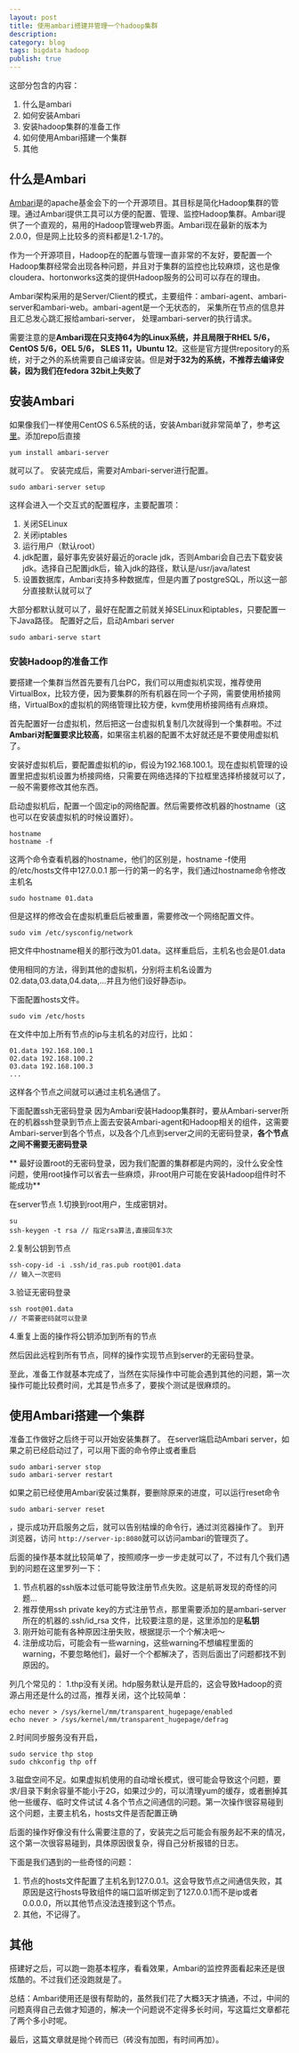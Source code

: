 ```yaml
---
layout: post
title: 使用ambari搭建并管理一个hadoop集群
description: 
category: blog
tags: bigdata hadoop
publish: true
---
```


这部分包含的内容：

1. 什么是ambari
2. 如何安装Ambari
3. 安装hadoop集群的准备工作
4. 如何使用Ambari搭建一个集群
5. 其他

## 什么是Ambari ##
[Ambari](http://ambari.apache.org/)是的apache基金会下的一个开源项目。其目标是简化Hadoop集群的管理。通过Ambari提供工具可以方便的配置、管理、监控Hadoop集群。Ambari提供了一个直观的，易用的Hadoop管理web界面。Ambari现在最新的版本为2.0.0，但是网上比较多的资料都是1.2-1.7的。

作为一个开源项目，Hadoop在的配置与管理一直非常的不友好，要配置一个Hadoop集群经常会出现各种问题，并且对于集群的监控也比较麻烦，这也是像cloudera、hortonworks这类的提供Hadoop服务的公司可以存在的理由。

Ambari架构采用的是Server/Client的模式，主要组件：ambari-agent、ambari-server和ambari-web。ambari-agent是一个无状态的， 采集所在节点的信息并且汇总发心跳汇报给ambari-server， 处理ambari-server的执行请求。

需要注意的是**Ambari现在只支持64为的Linux系统，并且局限于RHEL 5/6，CentOS 5/6，OEL 5/6， SLES 11，Ubuntu 12**。这些是官方提供repository的系统，对于之外的系统需要自己编译安装。但是**对于32为的系统，不推荐去编译安装，因为我们在fedora 32bit上失败了**

## 安装Ambari ##
如果像我们一样使用CentOS 6.5系统的话，安装Ambari就非常简单了，参考[这里](https://cwiki.apache.org/confluence/display/AMBARI/Install+Ambari+2.0.0+from+Public+Repositories)。添加repo后直接

	yum install ambari-server
就可以了。
安装完成后，需要对Ambari-server进行配置。

	sudo ambari-server setup

这样会进入一个交互式的配置程序，主要配置项：

1. 关闭SELinux
2. 关闭iptables
3. 运行用户（默认root）
4. jdk配置，最好事先安装好最近的oracle jdk，否则Ambari会自己去下载安装jdk。选择自己配置jdk后，输入jdk的路径，默认是/usr/java/latest
5. 设置数据库，Ambari支持多种数据库，但是内置了postgreSQL，所以这一部分直接默认就可以了

大部分都默认就可以了，最好在配置之前就关掉SELinux和iptables，只要配置一下Java路径。
配置好之后，启动Ambari server

	sudo ambari-serve start

### 安装Hadoop的准备工作 ###
要搭建一个集群当然首先要有几台PC，我们可以用虚拟机实现，推荐使用VirtualBox，比较方便，因为要集群的所有机器在同一个子网，需要使用桥接网络，VirtualBox的虚拟机的网络管理比较方便，kvm使用桥接网络有点麻烦。

首先配置好一台虚拟机，然后把这一台虚拟机复制几次就得到一个集群啦。不过**Ambari对配置要求比较高**，如果宿主机器的配置不太好就还是不要使用虚拟机了。

安装好虚拟机后，要配置虚拟机的ip，假设为192.168.100.1。现在虚拟机管理的设置里把虚拟机设置为桥接网络，只需要在网络选择的下拉框里选择桥接就可以了，一般不需要修改其他东西。

启动虚拟机后，配置一个固定ip的网络配置。然后需要修改机器的hostname（这也可以在安装虚拟机的时候设置好）。

	hostname
	hostname -f
这两个命令查看机器的hostname，他们的区别是，hostname -f使用的/etc/hosts文件中127.0.0.1 那一行的第一的名字，我们通过hostname命令修改主机名

	sudo hostname 01.data
但是这样的修改会在虚拟机重启后被重置，需要修改一个网络配置文件。

	sudo vim /etc/sysconfig/network
把文件中hostname相关的那行改为01.data。这样重启后，主机名也会是01.data

使用相同的方法，得到其他的虚拟机，分别将主机名设置为02.data,03.data,04.data,...并且为他们设好静态ip。

下面配置hosts文件。

	sudo vim /etc/hosts
在文件中加上所有节点的ip与主机名的对应行，比如：

	01.data	192.168.100.1
	02.data	192.168.100.2
	03.data	192.168.100.3
	...

这样各个节点之间就可以通过主机名通信了。

下面配置ssh无密码登录
因为Ambari安装Hadoop集群时，要从Ambari-server所在的机器ssh登录到节点上面去安装Ambari-agent和Hadoop相关的组件，这需要Ambari-server到各个节点，以及各个几点到server之间的无密码登录，**各个节点之间不需要无密码登录**

** 最好设置root的无密码登录，因为我们配置的集群都是内网的，没什么安全性问题，使用root操作可以省去一些麻烦，非root用户可能在安装Hadoop组件时不能成功**

在server节点
1.切换到root用户，生成密钥对。

	su
	ssh-keygen -t rsa // 指定rsa算法,直接回车3次

2.复制公钥到节点

	ssh-copy-id -i .ssh/id_ras.pub root@01.data
	// 输入一次密码
3.验证无密码登录

	ssh root@01.data
	// 不需要密码就可以登录
	
4.重复上面的操作将公钥添加到所有的节点

然后因此远程到所有节点，同样的操作实现节点到server的无密码登录。

至此，准备工作就基本完成了，当然在实际操作中可能会遇到其他的问题，第一次操作可能比较费时间，尤其是节点多了，要挨个测试是很麻烦的。

## 使用Ambari搭建一个集群 ##
准备工作做好之后终于可以开始安装集群了。
在server端启动Ambari server，如果之前已经启动过了，可以用下面的命令停止或者重启

	sudo ambari-server stop
	sudo ambari-server restart

如果之前已经使用Ambari安装过集群，要删除原来的进度，可以运行reset命令

	sudo ambari-server reset

，提示成功开启服务之后，就可以告别枯燥的命令行，通过浏览器操作了。
到开浏览器，访问 	``` http://server-ip:8080 ```就可以访问ambari的管理页了。

后面的操作基本就比较简单了，按照顺序一步一步走就可以了，不过有几个我们遇到的问题在这里罗列一下：

1. 节点机器的ssh版本过低可能导致注册节点失败。这是航哥发现的奇怪的问题...
2. 推荐使用ssh private key的方式注册节点，那里需要添加的是ambari-server所在的机器的.ssh/id_rsa 文件，比较要注意的是，这里添加的是**私钥**
3. 刚开始可能有各种原因注册失败，根据提示一个个解决吧～
4. 注册成功后，可能会有一些warning，这些warning不想编程里面的warning，不要忽略他们，最好一个个都解决了，否则后面出了问题都找不到原因的。

列几个常见的：
1.thp没有关闭。hdp服务默认是开启的，这会导致Hadoop的资源占用还是什么的过高，推荐关闭，这个比较简单：

	echo never > /sys/kernel/mm/transparent_hugepage/enabled 
	echo never > /sys/kernel/mm/transparent_hugepage/defrag 

2.时间同步服务没有开启，
	
	sudo service thp stop
	sudo chkconfig thp off
3.磁盘空间不足。如果虚拟机使用的自动增长模式，很可能会导致这个问题，要求/目录下剩余容量不能小于2G，如果过少的，可以清理yum的缓存，或者删掉其他一些缓存、临时文件试试
4.各个节点之间通信的问题。第一次操作很容易碰到这个问题，主要主机名，hosts文件是否配置正确

后面的操作好像没有什么需要注意的了，安装完之后可能会有服务起不来的情况，这个第一次很容易碰到，具体原因很复杂，得自己分析报错的日志。

下面是我们遇到的一些奇怪的问题：
1. 节点的hosts文件配置了主机名到127.0.0.1。这会导致节点之间通信失败，其原因是这行hosts导致组件的端口监听绑定到了127.0.0.1而不是ip或者0.0.0.0，所以其他节点没法连接到这个节点。
2. 其他，不记得了。

## 其他 ##
搭建好之后，可以跑一跑基本程序，看看效果，Ambari的监控界面看起来还是很炫酷的。不过我们还没跑就是了。

总结：Ambari使用还是很有帮助的，虽然我们花了大概3天才搞通，不过，中间的问题真得自己去做才知道的，解决一个问题说不定得多长时间，写这篇烂文章都花了两个多小时呢。

最后，这篇文章就是抛个砖而已（砖没有加图，有时间再加）。
